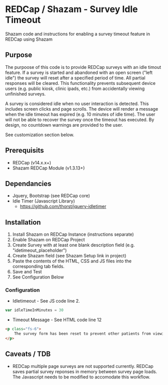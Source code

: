 # REDCap / Shazam - Survey Idle Timeout
Shazam code and instructions for enabling a survey timeout feature in REDCap using Shazam 

## Purpose
The purpoose of this code is to provide REDCap surveys with an idle timout feature. If a survey is started and abandoned with an open screen ("left idle") the survey will reset after a specified period of time. All partial responses will be cleared. This functionality prevents subsequent device users (e.g. public kiosk, clinic ipads, etc.) from accidentally viewing unfinished surveys. 

A survey is considered idle when no user interaction is detected. This includes screen clicks and page scrolls. The device will render a message when the idle timeout has expired (e.g. 10 minutes of idle time).  The user will not be able to recover the survey once the timeout has executed. By design, no countdown warnings are provided to the user. 

See customization section below.

## Prerequisits
+ REDCap (v14.x.x+)
+ Shazam REDCap Module (v1.3.13+)

## Dependancies
+ Jquery, Bootstrap (see REDCap core)
+ Idle Timer (Javascript Library)
  + https://github.com/thorst/jquery-idletimer

## Installation
1. Install Shazam on REDCap Instance (instructions separate)
2. Enable Shazam on REDCap Project
3. Create Survey with at least one blank description field (e.g. "idetimeout_placeholder")
4. Create Shazam field (see Shazam Setup link in project)
5. Paste the contents of the HTML, CSS and JS files into the corresponding tab fields.
6. Save and Test
7. See Configuration Below

### Configuration
+ Idletimeout - See JS code line 2. 
```javascript
var idleTimeInMinutes = 30
```
+ Timeout Message - See HTML code line 12
```html
<p class="fs-6">
    The survey form has been reset to prevent other patients from viewing your unfinished responses. We apologize for any inconvenience this may cause.
</p>
```

## Caveats / TDB
+ REDCap multiple page surveys are not supported currently.  REDCap saves partial survey reponses in memory between survey page loads.  The Javascript needs to be modified to accomodate this workflow.
